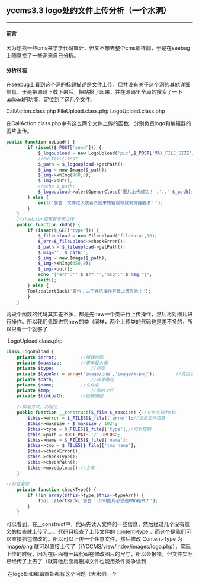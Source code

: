 ## yccms3.3 logo处的文件上传分析（一个水洞）

------

#### 前言

​	因为想找一些cms来学学代码审计，但又不想去整个cms那样翻，于是在seebug上随意找了一些洞来自己分析。

#### 分析过程

​	在seebug上看到这个洞的标题描述是文件上传，但并没有关于这个洞的其他详细信息。于是把源码下载下来后，把站搭了起来，并在源码里全局的搜索了一下upload的功能，定位到了这几个文件。

CallAction.class.php	FileUpload.class.php	LogoUpload.class.php

​	在CallAction.class.php中有这么两个文件上传的函数，分别负责logo和编辑器的图片上传。

```php
public function upLoad() {
		if (isset($_POST['send'])) {
			$_logoupload = new LogoUpload('pic',$_POST['MAX_FILE_SIZE']);//新构造一个上传的类
			//exit();//test
			$_path = $_logoupload->getPath();
			$_img = new Image($_path);
			$_img->xhImg(960,0);
			$_img->out();
			//echo $_path;
			$_logoupload->alertOpenerClose('图片上传成功！','..'.$_path);
		} else {
			exit('警告：文件过大或者其他未知错误导致浏览器崩溃！');
		}
	}
	//xheditor编辑器专用上传
	public function xhUp() {
		if (isset($_GET['type'])) {
			$_fileupload = new FileUpload('filedata',10);
			$_err=$_fileupload->checkError();
			$_path = $_fileupload->getPath();
			$_msg="'..$_path'";
			$_img = new Image($_path);
			$_img->xhImg(650,0);
			$_img->out();
			echo "{'err':'".$_err."','msg':".$_msg."}";
			exit();
		} else {
		Tool::alertBack('警告：由于非法操作导致上传失败！');
		}
	}
```

​	两段个函数的代码其实差不多，都是先new一个类进行上传操作，然后再对图片进行操作。所以我们先跟进它new的类（同样，两个上传类的代码也是差不多的，所以只看一个就够了

​	LogoUpload.class.php

```php
class LogoUpload {
	private $error;			//错误代码
	private $maxsize;		//表单最大值
	private $type;				//类型
	private $typeArr = array('image/png','image/x-png');		//类型合集
	private $path;				//目录路径
	private $name;			//文件名
	private $tmp;				//临时文件
	private $linkpath;		//链接路径
	
	//构造方法，初始化
	public function __construct($_file,$_maxsize) {//文件名记为pic
		$this->error = $_FILES[$_file]['error'];//记录文件信息
		$this->maxsize = $_maxsize / 1024;
		$this->type = $_FILES[$_file]['type'];//可以控制
		$this->path = ROOT_PATH.'/'.UPLOGO;
		$this->name = $_FILES[$_file]['name'];
		$this->tmp = $_FILES[$_file]['tmp_name'];
		$this->checkError();
		$this->checkType();
		$this->checkPath();
		$this->moveUpload();//上传
	}
    ...
//验证类型
	private function checkType() {
		if (!in_array($this->type,$this->typeArr)) {
			Tool::alertBack('警告：LOGO图片必须是PNG格式！');
		}
	}
```

​	可以看到，在__construct中，代码先读入文件的一些信息，然后经过几个没有意义的检查就上传了。。。代码只检查了上传文件的 content-type ，而这个是我们可以直接抓包修改的。所以可以上传一个任意文件，然后修改 Content-Type 为 image/png 就可以直接上传了（/YCCMS/view/index/images/logo.php），实际上传的时候，因为在后面有一段代码在修改图片的尺寸，所以会报错，但文件实际已经传了上去了（就算他后面再删掉文件也能用条件竞争读到

​	在logo处和编辑器处都有这个问题（大水洞一个